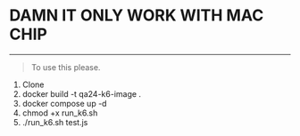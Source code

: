 # DAMN IT ONLY WORK WITH MAC CHIP
--- 

> To use this please.
1. Clone
2. docker build -t qa24-k6-image .
3. docker compose up -d
4. chmod +x run_k6.sh
5. ./run_k6.sh test.js
